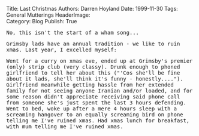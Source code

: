 Title:          Last Christmas
Authors:        Darren Hoyland
Date:           1999-11-30
Tags:           General Mutterings
HeaderImage:    
Category:       Blog
Publish:        True


<tt>No, this isn't the start of a wham song...</tt>

<tt>Grimsby lads have an annual tradition - we like to ruin xmas. Last year, I excelled myself:</tt>

<tt>Went for a curry on xmas eve, ended up at Grimsby's premier (only)
strip club (very classy). Drunk enough to phoned girlfriend to tell her about this ("'Cos she'll be fine about it lads, she'll think it's funny - honestly...."). Girlfriend meanwhile getting hassle from her extended family for not seeing anyone Iranian and/or loaded, and for some reason didn't appreciate receiving said phone call from someone she's just spent the last 3 hours defending. Went to bed, woke up after a mere 4 hours sleep with a screaming hangover to an equally screaming bird on phone telling me I've ruined xmas. Had xmas lunch for breakfast, with mum telling me I've ruined xmas.</tt>
